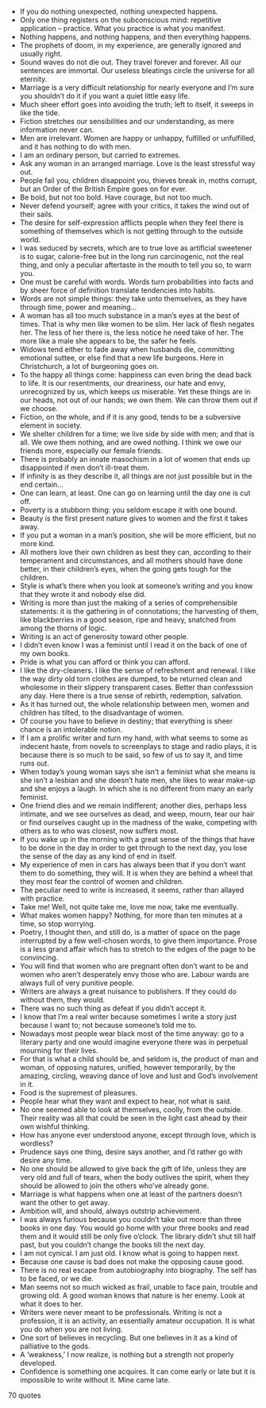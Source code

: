  - If you do nothing unexpected, nothing unexpected happens.
 - Only one thing registers on the subconscious mind: repetitive application – practice. What you practice is what you manifest.
 - Nothing happens, and nothing happens, and then everything happens.
 - The prophets of doom, in my experience, are generally ignored and usually right.
 - Sound waves do not die out. They travel forever and forever. All our sentences are immortal. Our useless bleatings circle the universe for all eternity.
 - Marriage is a very difficult relationship for nearly everyone and I’m sure you shouldn’t do it if you want a quiet little easy life.
 - Much sheer effort goes into avoiding the truth; left to itself, it sweeps in like the tide.
 - Fiction stretches our sensibilities and our understanding, as mere information never can.
 - Men are irrelevant. Women are happy or unhappy, fulfilled or unfulfilled, and it has nothing to do with men.
 - I am an ordinary person, but carried to extremes.
 - Ask any woman in an arranged marriage. Love is the least stressful way out.
 - People fail you, children disappoint you, thieves break in, moths corrupt, but an Order of the British Empire goes on for ever.
 - Be bold, but not too bold. Have courage, but not too much.
 - Never defend yourself; agree with your critics, it takes the wind out of their sails.
 - The desire for self-expression afflicts people when they feel there is something of themselves which is not getting through to the outside world.
 - I was seduced by secrets, which are to true love as artificial sweetener is to sugar, calorie-free but in the long run carcinogenic, not the real thing, and only a peculiar aftertaste in the mouth to tell you so, to warn you.
 - One must be careful with words. Words turn probabilities into facts and by sheer force of definition translate tendencies into habits.
 - Words are not simple things: they take unto themselves, as they have through time, power and meaning...
 - A woman has all too much substance in a man’s eyes at the best of times. That is why men like women to be slim. Her lack of flesh negates her. The less of her there is, the less notice he need take of her. The more like a male she appears to be, the safer he feels.
 - Widows tend either to fade away when husbands die, committing emotional suttee, or else find that a new life burgeons. Here in Christchurch, a lot of burgeoning goes on.
 - To the happy all things come: happiness can even bring the dead back to life. It is our resentments, our dreariness, our hate and envy, unrecognized by us, which keeps us miserable. Yet these things are in our heads, not out of our hands; we own them. We can throw them out if we choose.
 - Fiction, on the whole, and if it is any good, tends to be a subversive element in society.
 - We shelter children for a time; we live side by side with men; and that is all. We owe them nothing, and are owed nothing. I think we owe our friends more, especially our female friends.
 - There is probably an innate masochism in a lot of women that ends up disappointed if men don’t ill-treat them.
 - If infinity is as they describe it, all things are not just possible but in the end certain...
 - One can learn, at least. One can go on learning until the day one is cut off.
 - Poverty is a stubborn thing: you seldom escape it with one bound.
 - Beauty is the first present nature gives to women and the first it takes away.
 - If you put a woman in a man’s position, she will be more efficient, but no more kind.
 - All mothers love their own children as best they can, according to their temperament and circumstances, and all mothers should have done better, in their children’s eyes, when the going gets tough for the children.
 - Style is what’s there when you look at someone’s writing and you know that they wrote it and nobody else did.
 - Writing is more than just the making of a series of comprehensible statements: it is the gathering in of connotations; the harvesting of them, like blackberries in a good season, ripe and heavy, snatched from among the thorns of logic.
 - Writing is an act of generosity toward other people.
 - I didn’t even know I was a feminist until I read it on the back of one of my own books.
 - Pride is what you can afford or think you can afford.
 - I like the dry-cleaners. I like the sense of refreshment and renewal. I like the way dirty old torn clothes are dumped, to be returned clean and wholesome in their slippery transparent cases. Better than confesssion any day. Here there is a true sense of rebirth, redemption, salvation.
 - As it has turned out, the whole relationship between men, women and children has tilted, to the disadvantage of women.
 - Of course you have to believe in destiny; that everything is sheer chance is an intolerable notion.
 - If I am a prolific writer and turn my hand, with what seems to some as indecent haste, from novels to screenplays to stage and radio plays, it is because there is so much to be said, so few of us to say it, and time runs out.
 - When today’s young woman says she isn’t a feminist what she means is she isn’t a lesbian and she doesn’t hate men, she likes to wear make-up and she enjoys a laugh. In which she is no different from many an early feminist.
 - One friend dies and we remain indifferent; another dies, perhaps less intimate, and we see ourselves as dead, and weep, mourn, tear our hair or find ourselves caught up in the madness of the wake, competing with others as to who was closest, now suffers most.
 - If you wake up in the morning with a great sense of the things that have to be done in the day in order to get through to the next day, you lose the sense of the day as any kind of end in itself.
 - My experience of men in cars has always been that if you don’t want them to do something, they will. It is when they are behind a wheel that they most fear the control of women and children.
 - The peculiar need to write is increased, it seems, rather than allayed with practice.
 - Take me! Well, not quite take me, love me now, take me eventually.
 - What makes women happy? Nothing, for more than ten minutes at a time, so stop worrying.
 - Poetry, I thought then, and still do, is a matter of space on the page interrupted by a few well-chosen words, to give them importance. Prose is a less grand affair which has to stretch to the edges of the page to be convincing.
 - You will find that women who are pregnant often don’t want to be and women who aren’t desperately envy those who are. Labour wards are always full of very punitive people.
 - Writers are always a great nuisance to publishers. If they could do without them, they would.
 - There was no such thing as defeat if you didn’t accept it.
 - I know that I’m a real writer because sometimes I write a story just because I want to; not because someone’s told me to.
 - Nowadays most people wear black most of the time anyway: go to a literary party and one would imagine everyone there was in perpetual mourning for their lives.
 - For that is what a child should be, and seldom is, the product of man and woman, of opposing natures, unified, however temporarily, by the amazing, circling, weaving dance of love and lust and God’s involvement in it.
 - Food is the supremest of pleasures.
 - People hear what they want and expect to hear, not what is said.
 - No one seemed able to look at themselves, coolly, from the outside. Their reality was all that could be seen in the light cast ahead by their own wishful thinking.
 - How has anyone ever understood anyone, except through love, which is wordless?
 - Prudence says one thing, desire says another, and I’d rather go with desire any time.
 - No one should be allowed to give back the gift of life, unless they are very old and full of tears, when the body outlives the spirit, when they should be allowed to join the others who’ve already gone.
 - Marriage is what happens when one at least of the partners doesn’t want the other to get away.
 - Ambition will, and should, always outstrip achievement.
 - I was always furious because you couldn’t take out more than three books in one day. You would go home with your three books and read them and it would still be only five o’clock. The library didn’t shut till half past, but you couldn’t change the books till the next day.
 - I am not cynical. I am just old. I know what is going to happen next.
 - Because one cause is bad does not make the opposing cause good.
 - There is no real escape from autobiography into biography. The self has to be faced, or we die.
 - Man seems not so much wicked as frail, unable to face pain, trouble and growing old. A good woman knows that nature is her enemy. Look at what it does to her.
 - Writers were never meant to be professionals. Writing is not a profession, it is an activity, an essentially amateur occupation. It is what you do when you are not living.
 - One sort of believes in recycling. But one believes in it as a kind of palliative to the gods.
 - A ‘weakness,’ I now realize, is nothing but a strength not properly developed.
 - Confidence is something one acquires. It can come early or late but it is impossible to write without it. Mine came late.

70 quotes
